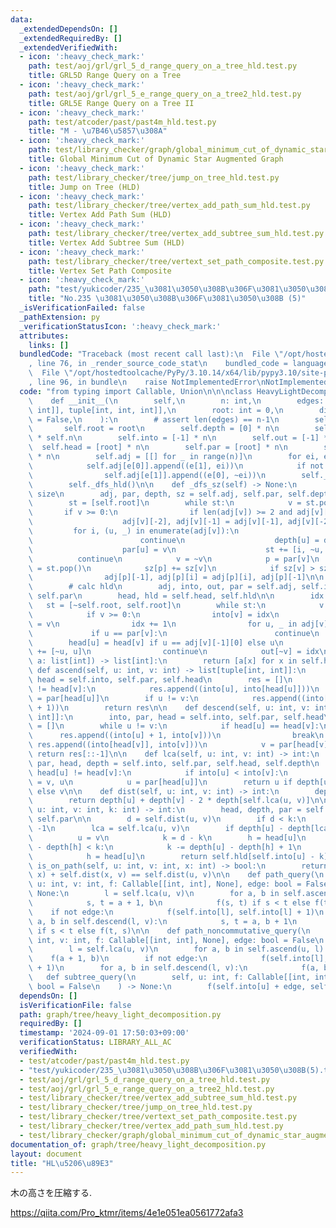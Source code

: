 ```yaml
---
data:
  _extendedDependsOn: []
  _extendedRequiredBy: []
  _extendedVerifiedWith:
  - icon: ':heavy_check_mark:'
    path: test/aoj/grl/grl_5_d_range_query_on_a_tree_hld.test.py
    title: GRL5D Range Query on a Tree
  - icon: ':heavy_check_mark:'
    path: test/aoj/grl/grl_5_e_range_query_on_a_tree2_hld.test.py
    title: GRL5E Range Query on a Tree II
  - icon: ':heavy_check_mark:'
    path: test/atcoder/past/past4m_hld.test.py
    title: "M - \u7B46\u5857\u308A"
  - icon: ':heavy_check_mark:'
    path: test/library_checker/graph/global_minimum_cut_of_dynamic_star_augmented_graph.test.py
    title: Global Minimum Cut of Dynamic Star Augmented Graph
  - icon: ':heavy_check_mark:'
    path: test/library_checker/tree/jump_on_tree_hld.test.py
    title: Jump on Tree (HLD)
  - icon: ':heavy_check_mark:'
    path: test/library_checker/tree/vertex_add_path_sum_hld.test.py
    title: Vertex Add Path Sum (HLD)
  - icon: ':heavy_check_mark:'
    path: test/library_checker/tree/vertex_add_subtree_sum_hld.test.py
    title: Vertex Add Subtree Sum (HLD)
  - icon: ':heavy_check_mark:'
    path: test/library_checker/tree/vertext_set_path_composite.test.py
    title: Vertex Set Path Composite
  - icon: ':heavy_check_mark:'
    path: "test/yukicoder/235_\u3081\u3050\u308B\u306F\u3081\u3050\u308B(5).test.py"
    title: "No.235 \u3081\u3050\u308B\u306F\u3081\u3050\u308B (5)"
  _isVerificationFailed: false
  _pathExtension: py
  _verificationStatusIcon: ':heavy_check_mark:'
  attributes:
    links: []
  bundledCode: "Traceback (most recent call last):\n  File \"/opt/hostedtoolcache/PyPy/3.10.14/x64/lib/pypy3.10/site-packages/onlinejudge_verify/documentation/build.py\"\
    , line 76, in _render_source_code_stat\n    bundled_code = language.bundle(\n\
    \  File \"/opt/hostedtoolcache/PyPy/3.10.14/x64/lib/pypy3.10/site-packages/onlinejudge_verify/languages/python.py\"\
    , line 96, in bundle\n    raise NotImplementedError\nNotImplementedError\n"
  code: "from typing import Callable, Union\n\n\nclass HeavyLightDecomposition:\n\
    \    def __init__(\n        self,\n        n: int,\n        edges: list[Union[tuple[int,\
    \ int]], tuple[int, int, int]],\n        root: int = 0,\n        directed: bool\
    \ = False,\n    ):\n        # assert len(edges) == n-1\n        self.n = n\n \
    \       self.root = root\n        self.depth = [0] * n\n        self.sz = [1]\
    \ * self.n\n        self.into = [-1] * n\n        self.out = [-1] * n\n      \
    \  self.head = [root] * n\n        self.par = [root] * n\n        self.hld = [0]\
    \ * n\n        self.adj = [[] for _ in range(n)]\n        for ei, e in enumerate(edges):\n\
    \            self.adj[e[0]].append((e[1], ei))\n            if not directed:\n\
    \                self.adj[e[1]].append((e[0], ~ei))\n        self._dfs_sz()\n\
    \        self._dfs_hld()\n\n    def _dfs_sz(self) -> None:\n        # calc subtree\
    \ size\n        adj, par, depth, sz = self.adj, self.par, self.depth, self.sz\n\
    \        st = [self.root]\n        while st:\n            v = st.pop()\n     \
    \       if v >= 0:\n                if len(adj[v]) >= 2 and adj[v][-1][0] == par[v]:\n\
    \                    adj[v][-2], adj[v][-1] = adj[v][-1], adj[v][-2]\n       \
    \         for i, (u, _) in enumerate(adj[v]):\n                    if u == par[v]:\n\
    \                        continue\n                    depth[u] = depth[v] + 1\n\
    \                    par[u] = v\n                    st += [i, ~u, u]\n      \
    \          continue\n            v = ~v\n            p = par[v]\n            i\
    \ = st.pop()\n            sz[p] += sz[v]\n            if sz[v] > sz[adj[p][-1][0]]:\n\
    \                adj[p][-1], adj[p][i] = adj[p][i], adj[p][-1]\n\n    def _dfs_hld(self):\n\
    \        # calc hld\n        adj, into, out, par = self.adj, self.into, self.out,\
    \ self.par\n        head, hld = self.head, self.hld\n\n        idx = 0\n     \
    \   st = [~self.root, self.root]\n        while st:\n            v = st.pop()\n\
    \            if v >= 0:\n                into[v] = idx\n                hld[idx]\
    \ = v\n                idx += 1\n                for u, _ in adj[v]:\n       \
    \             if u == par[v]:\n                        continue\n            \
    \        head[u] = head[v] if u == adj[v][-1][0] else u\n                    st\
    \ += [~u, u]\n                continue\n            out[~v] = idx\n\n    def build_list(self,\
    \ a: list[int]) -> list[int]:\n        return [a[x] for x in self.hld]\n\n   \
    \ def ascend(self, u: int, v: int) -> list[tuple[int, int]]:\n        into, par,\
    \ head = self.into, self.par, self.head\n        res = []\n        while head[u]\
    \ != head[v]:\n            res.append((into[u], into[head[u]]))\n            u\
    \ = par[head[u]]\n        if u != v:\n            res.append((into[u], into[v]\
    \ + 1))\n        return res\n\n    def descend(self, u: int, v: int) -> list[tuple[int,\
    \ int]]:\n        into, par, head = self.into, self.par, self.head\n        res\
    \ = []\n        while u != v:\n            if head[u] == head[v]:\n          \
    \      res.append((into[u] + 1, into[v]))\n                break\n           \
    \ res.append((into[head[v]], into[v]))\n            v = par[head[v]]\n       \
    \ return res[::-1]\n\n    def lca(self, u: int, v: int) -> int:\n        into,\
    \ par, head, depth = self.into, self.par, self.head, self.depth\n        while\
    \ head[u] != head[v]:\n            if into[u] < into[v]:\n                u, v\
    \ = v, u\n            u = par[head[u]]\n        return u if depth[u] < depth[v]\
    \ else v\n\n    def dist(self, u: int, v: int) -> int:\n        depth = self.depth\n\
    \        return depth[u] + depth[v] - 2 * depth[self.lca(u, v)]\n\n    def jump(self,\
    \ u: int, v: int, k: int) -> int:\n        head, depth, par = self.head, self.depth,\
    \ self.par\n\n        d = self.dist(u, v)\n        if d < k:\n            return\
    \ -1\n        lca = self.lca(u, v)\n        if depth[u] - depth[lca] < k:\n  \
    \          u = v\n            k = d - k\n        h = head[u]\n        while depth[u]\
    \ - depth[h] < k:\n            k -= depth[u] - depth[h] + 1\n            u = par[h]\n\
    \            h = head[u]\n        return self.hld[self.into[u] - k]\n\n    def\
    \ is_on_path(self, u: int, v: int, x: int) -> bool:\n        return self.dist(u,\
    \ x) + self.dist(x, v) == self.dist(u, v)\n\n    def path_query(\n        self,\
    \ u: int, v: int, f: Callable[[int, int], None], edge: bool = False\n    ) ->\
    \ None:\n        l = self.lca(u, v)\n        for a, b in self.ascend(u, l):\n\
    \            s, t = a + 1, b\n            f(s, t) if s < t else f(t, s)\n    \
    \    if not edge:\n            f(self.into[l], self.into[l] + 1)\n        for\
    \ a, b in self.descend(l, v):\n            s, t = a, b + 1\n            f(s, t)\
    \ if s < t else f(t, s)\n\n    def path_noncommutative_query(\n        self, u:\
    \ int, v: int, f: Callable[[int, int], None], edge: bool = False\n    ) -> None:\n\
    \        l = self.lca(u, v)\n        for a, b in self.ascend(u, l):\n        \
    \    f(a + 1, b)\n        if not edge:\n            f(self.into[l], self.into[l]\
    \ + 1)\n        for a, b in self.descend(l, v):\n            f(a, b + 1)\n\n \
    \   def subtree_query(\n        self, u: int, f: Callable[[int, int], None], edge:\
    \ bool = False\n    ) -> None:\n        f(self.into[u] + edge, self.out[u])\n"
  dependsOn: []
  isVerificationFile: false
  path: graph/tree/heavy_light_decomposition.py
  requiredBy: []
  timestamp: '2024-09-01 17:50:03+09:00'
  verificationStatus: LIBRARY_ALL_AC
  verifiedWith:
  - test/atcoder/past/past4m_hld.test.py
  - "test/yukicoder/235_\u3081\u3050\u308B\u306F\u3081\u3050\u308B(5).test.py"
  - test/aoj/grl/grl_5_d_range_query_on_a_tree_hld.test.py
  - test/aoj/grl/grl_5_e_range_query_on_a_tree2_hld.test.py
  - test/library_checker/tree/vertex_add_subtree_sum_hld.test.py
  - test/library_checker/tree/jump_on_tree_hld.test.py
  - test/library_checker/tree/vertext_set_path_composite.test.py
  - test/library_checker/tree/vertex_add_path_sum_hld.test.py
  - test/library_checker/graph/global_minimum_cut_of_dynamic_star_augmented_graph.test.py
documentation_of: graph/tree/heavy_light_decomposition.py
layout: document
title: "HL\u5206\u89E3"
---
```


木の高さを圧縮する.

https://qiita.com/Pro_ktmr/items/4e1e051ea0561772afa3


